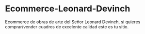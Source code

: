 # Ecommerce-Leonard-Devinch
Ecommerce de obras de arte del Señor Leonard Devinch, si quieres comprar/vender cuadros de excelente calidad este es tu sitio.

